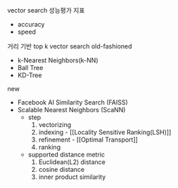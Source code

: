 
vector search 성능평가 지표
- accuracy
- speed


거리 기반 top k vector search
old-fashioned
- k-Nearest Neighbors(k-NN)
- Ball Tree
- KD-Tree

new
- Facebook AI Similarity Search (FAISS) 
- Scalable Nearest Neighbors (ScaNN)
	- step
		1. vectorizing
		2. indexing - [[Locality Sensitive Ranking(LSH)]]
		3. refinement - [[Optimal Transport]]
		4. ranking
	- supported distance metric
		1. Euclidean(L2) distance
		2. cosine distance
		3. inner product similarity


